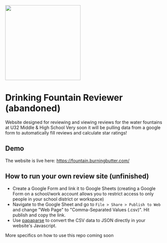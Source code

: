 <img src="https://cloud-avxkw4ux3-hack-club-bot.vercel.app/0frame_2.png" width=240px>

Drinking Fountain Reviewer (abandoned)
===============

Website designed for reviewing and viewing reviews for the water fountains at U32 Middle & High School
Very soon it will be pulling data from a google form to automatically fill reviews and calculate star ratings!

Demo
---------------

The website is live here:
https://fountain.burningbutter.com/

How to run your own review site (unfinished)
---------------

- Create a Google Form and link it to Google Sheets (creating a Google Form on a school/work account allows you to restrict access to only people in your school district or workspace)
- Navigate to the Google Sheet and go to `File > Share > Publish to Web` and change "Web Page" to "Comma-Separated Values (.csv)". Hit publish and copy the link.
- Use [papaparse](https://www.papaparse.com/) to convert the CSV data to JSON directly in your website's Javascript.

More specifics on how to use this repo coming soon
